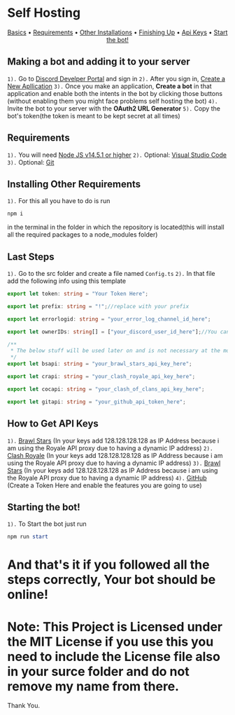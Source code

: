 # Self Hosting
<p align="center">
  <a href="##Making a bot and adding it to your server">Basics</a>
  •
  <a href="##Requirements">Requirements</a>
  •
  <a href="##Installing Other Requirements">Other Installations</a>
  •
  <a href="##Last Steps">Finishing Up</a>
  •
  <a href="##How to Get API Keys">Api Keys</a>
  •
  <a href="##Starting the bot!">Start the bot!</a>
</p>

## Making a bot and adding it to your server
`1).` Go to [Discord Develper Portal](https://discord.com/developers "Discord Developer Portal") and sign in
`2).` After you sign in, [Create a New Apllication](https://discord.com/developers/applications "Create a new Application")
`3).` Once you make an application, **Create a bot** in that application and enable both the intents in the bot by clicking those buttons (without enabling them you might face problems self hosting the bot)
`4).` Invite the bot to your server with the **OAuth2 URL Generator**
`5).` Copy the bot's token(the token is meant to be kept secret at all times)

## Requirements
`1).` You will need [Node JS v14.5.1 or higher](https://nodejs.org/dist/v14.15.1/node-v14.15.1-x64.msi "Node JS")
`2).` Optional: [Visual Studio Code](https://code.visualstudio.com/Download "VS Code")
`3).` Optional: [Git](https://git-scm.com/downloads "Git")

## Installing Other Requirements
`1).` For this all you have to do is run
```powershell
npm i
```
in the terminal in the folder in which the repository is located(this will install all the required packages to a node_modules folder)

## Last Steps
`1).` Go to the src folder and create a file named `Config.ts`
`2).` In that file add the following info using this template

```ts
export let token: string = "Your Token Here";

export let prefix: string = "!";//replace with your prefix

export let errorlogid: string = "your_error_log_channel_id_here";

export let ownerIDs: string[] = ["your_discord_user_id_here"];//You can add more ids here too

/**
 * The below stuff will be used later on and is not necessary at the moment
 */
export let bsapi: string = "your_brawl_stars_api_key_here";

export let crapi: string = "your_clash_royale_api_key_here";

export let cocapi: string = "your_clash_of_clans_api_key_here";

export let gitapi: string = "your_github_api_token_here";
```

## How to Get API Keys
`1).` [Brawl Stars](https://developer.brawlstars.com/ "Official Brawl Stars API") (In your keys add 128.128.128.128 as IP Address because i am using the Royale API proxy due to having a dynamic IP address)
`2).` [Clash Royale](https://developer.clashroyale.com/ "Official Clash Royale API") (In your keys add 128.128.128.128 as IP Address because i am using the Royale API proxy due to having a dynamic IP address)
`3).` [Brawl Stars](https://developer.clashofclans.com/ "Official Clash of Clans API") (In your keys add 128.128.128.128 as IP Address because i am using the Royale API proxy due to having a dynamic IP address)
`4).` [GitHub](https://github.com/settings/tokens "Official GitHub API") (Create a Token Here and enable the features you are going to use)

## Starting the bot!
`1).` To Start the bot just run
```powershell
npm run start
```

# And that's it if you followed all the steps correctly, Your bot should be online!

# Note: This Project is Licensed under the MIT License if you use this you need to include the License file also in your surce folder and do not remove my name from there.
Thank You.